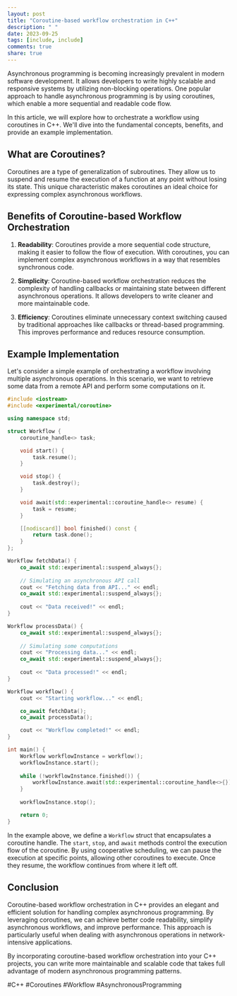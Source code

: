 ```yaml
---
layout: post
title: "Coroutine-based workflow orchestration in C++"
description: " "
date: 2023-09-25
tags: [include, include]
comments: true
share: true
---
```


Asynchronous programming is becoming increasingly prevalent in modern software development. It allows developers to write highly scalable and responsive systems by utilizing non-blocking operations. One popular approach to handle asynchronous programming is by using coroutines, which enable a more sequential and readable code flow.

In this article, we will explore how to orchestrate a workflow using coroutines in C++. We'll dive into the fundamental concepts, benefits, and provide an example implementation.

## What are Coroutines?

Coroutines are a type of generalization of subroutines. They allow us to suspend and resume the execution of a function at any point without losing its state. This unique characteristic makes coroutines an ideal choice for expressing complex asynchronous workflows.

## Benefits of Coroutine-based Workflow Orchestration

1. **Readability**: Coroutines provide a more sequential code structure, making it easier to follow the flow of execution. With coroutines, you can implement complex asynchronous workflows in a way that resembles synchronous code.

2. **Simplicity**: Coroutine-based workflow orchestration reduces the complexity of handling callbacks or maintaining state between different asynchronous operations. It allows developers to write cleaner and more maintainable code.

3. **Efficiency**: Coroutines eliminate unnecessary context switching caused by traditional approaches like callbacks or thread-based programming. This improves performance and reduces resource consumption.

## Example Implementation

Let's consider a simple example of orchestrating a workflow involving multiple asynchronous operations. In this scenario, we want to retrieve some data from a remote API and perform some computations on it.

```cpp
#include <iostream>
#include <experimental/coroutine>

using namespace std;

struct Workflow {
    coroutine_handle<> task;

    void start() {
        task.resume();
    }

    void stop() {
        task.destroy();
    }

    void await(std::experimental::coroutine_handle<> resume) {
        task = resume;
    }

    [[nodiscard]] bool finished() const {
        return task.done();
    }
};

Workflow fetchData() {
    co_await std::experimental::suspend_always{};
    
    // Simulating an asynchronous API call
    cout << "Fetching data from API..." << endl;
    co_await std::experimental::suspend_always{};
    
    cout << "Data received!" << endl;
}

Workflow processData() {
    co_await std::experimental::suspend_always{};
    
    // Simulating some computations
    cout << "Processing data..." << endl;
    co_await std::experimental::suspend_always{};
    
    cout << "Data processed!" << endl;
}

Workflow workflow() {
    cout << "Starting workflow..." << endl;

    co_await fetchData();
    co_await processData();

    cout << "Workflow completed!" << endl;
}

int main() {
    Workflow workflowInstance = workflow();
    workflowInstance.start();
    
    while (!workflowInstance.finished()) {
        workflowInstance.await(std::experimental::coroutine_handle<>{});
    }
    
    workflowInstance.stop();

    return 0;
}
```

In the example above, we define a `Workflow` struct that encapsulates a coroutine handle. The `start`, `stop`, and `await` methods control the execution flow of the coroutine. By using cooperative scheduling, we can pause the execution at specific points, allowing other coroutines to execute. Once they resume, the workflow continues from where it left off.

## Conclusion

Coroutine-based workflow orchestration in C++ provides an elegant and efficient solution for handling complex asynchronous programming. By leveraging coroutines, we can achieve better code readability, simplify asynchronous workflows, and improve performance. This approach is particularly useful when dealing with asynchronous operations in network-intensive applications.

By incorporating coroutine-based workflow orchestration into your C++ projects, you can write more maintainable and scalable code that takes full advantage of modern asynchronous programming patterns.


#C++ #Coroutines #Workflow #AsynchronousProgramming